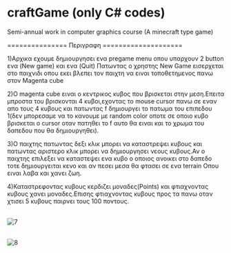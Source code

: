 # craftGame (only C# codes)
Semi-annual work in computer graphics course (A minecraft type game)

=============== Περιγραφη ====================

1)Αρχικα εχουμε δημιουργησει ενα pregame menu οπου υπαρχουν 2 button ενα (New game) και ενα (Quit)
  Πατωντας ο χρηστης New Game εισερχεται στο παιχνιδι οπου εκει βλεπει τον παιχτη να ειναι τοποθετημενος πανω στον Magenta cube 

2)O magenta cube ειναι ο κεντρικος κυβος που βρισκεται στην μεση.Επειτα μπροστα του βρισκονται 4 κυβοι,εχοντας το mouse cursor πανω σε εναν απο τους 4 κυβους και πατωντας f δημιουργει το πατωμα του επιπεδου 1(δεν μπορεσαμε να το κανουμε με random color οποτε σε οποιο κυβο βρισκεται 
ο cursor οταν πατηθει το f αυτο θα ειναι και το χρωμα του δαπεδου που θα δημιουργηθει).

3)Ο παιχτης πατωντας δεξι κλικ μπορει να καταστρεψει κυβους και πατωντας αριστερο κλικ μπορει να δημιουργησει νεους κυβους.Αν ο παιχτης επιλεξει
  να καταστεψει ενα κυβο ο οποιος ανοικει στο δαπεδο τοτε δημιουργειται κενο και αν πεσει μεσα θα φτασει σε ενα terrain Οπου ειναι λαβα και χανει ζωη.

4)Καταστρεφοντας κυβους κερδιζει μοναδες(Points) και φτιαχνοντας κυβους χανει μοναδες.Επισης φτιαχνοντας κυβους προς τα πανω οταν χτισει 5 κυβους 
  παιρνει τους 100 ποντους.
  
 <br>![7](https://user-images.githubusercontent.com/74098652/114326760-f247c700-9b3e-11eb-8c76-069045343599.png)



<br>![8](https://user-images.githubusercontent.com/74098652/114326711-bb71b100-9b3e-11eb-9d27-ad5eae8cf323.png)



